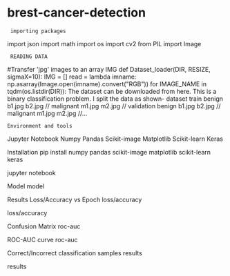 # brest-cancer-detection
     importing packages


import json
import math
import os
import cv2
from PIL import Image

     READING DATA 

#Transfer 'jpg' images to an array IMG
def Dataset_loader(DIR, RESIZE, sigmaX=10):
    IMG = []
    read = lambda imname: np.asarray(Image.open(imname).convert("RGB"))
    for IMAGE_NAME in tqdm(os.listdir(DIR)):
  The dataset can be downloaded from here. This is a binary classification problem. I split the data as shown-
  dataset train
  benign
   b1.jpg
   b2.jpg
   //
  malignant
   m1.jpg
   m2.jpg
   //  validation
   benign
    b1.jpg
    b2.jpg
    //
   malignant
    m1.jpg
    m2.jpg
    //...
    
    Environment and tools
Jupyter Notebook
Numpy
Pandas
Scikit-image
Matplotlib
Scikit-learn
Keras

Installation
pip install numpy pandas scikit-image matplotlib scikit-learn keras

jupyter notebook

Model
model

Results
Loss/Accuracy vs Epoch
loss/accuracy

loss/accuracy

Confusion Matrix
roc-auc

ROC-AUC curve
roc-auc

Correct/Incorrect classification samples
results

results

